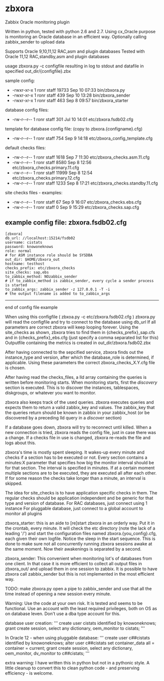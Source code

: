 # zbxora
Zabbix Oracle monitoring plugin

Written in python, tested with python 2.6 and 2.7.
Using cx_Oracle
purpose is monitoring an Oracle database in an efficient way.
Optionally calling zabbix_sender to upload data

Supports Oracle 9,10,11,12 RAC,asm and plugin databases
Tested with Oracle 11,12 RAC,standby,asm and plugin databases

usage zbxora.py -c configfile
resulting in log to stdout and datafile in specified out_dir/{configfile}.zbx

sample config:
- -rwxr-xr-x  1 ronr  staff  19733 Sep 10 07:33 bin/zbxora.py
- -rwxr-xr-x  1 ronr  staff    439 Sep 10 13:28 bin/zbxora_sender
- -rwxr-xr-x  1 ronr  staff    463 Sep  8 09:57 bin/zbxora_starter

database config files:
- -rw-r--r--  1 ronr  staff    301 Jul 10 14:01 etc/zbxora.fsdb02.cfg

template for database config file: (copy to zbxora.{configname}.cfg)
- -rw-r--r--  1 ronr  staff    754 Sep  9 14:18 etc/zbxora_config_template.cfg

default checks files:
- -rw-r--r--  1 ronr  staff   1618 Sep  7 11:30 etc/zbxora_checks.asm.11.cfg
- -rw-r--r--  1 ronr  staff   8580 Sep  8 12:56 etc/zbxora_checks.primary.11.cfg
- -rw-r--r--  1 ronr  staff  11999 Sep  8 12:54 etc/zbxora_checks.primary.12.cfg
- -rw-r--r--  1 ronr  staff   1233 Sep  8 17:21 etc/zbxora_checks.standby.11.cfg

site checks files - examples:
- -rw-r--r--  1 ronr  staff     67 Sep  9 16:07 etc/zbxora_checks.ebs.cfg
- -rw-r--r--  1 ronr  staff      0 Sep  9 15:29 etc/zbxora_checks.sap.cfg


example config file: zbxora.fsdb02.cfg
--------------------------------------
```
[zbxora]
db_url: //localhost:15214/fsdb02
username: cistats
password: knowoneknows
role: normal
# for ASM instance role should be SYSDBA
out_dir: $HOME/zbxora_out
hostname: testhost
checks_prefix: etc/zbxora_checks
site_checks: sap,ebs
to_zabbix_method: NOzabbix_sender
# if to_zabbix_method is zabbix_sender, every cycle a sender process is started
to_zabbix_args: zabbix_sender -z 127.0.0.1 -T -i 
# the output filename is added to to_zabbix_args
```
--------------------------------------
end of config file example

When using this configfile ( zbxoa.py -c etc/zbxora.fsdb02.cfg )
zbxora.py will read the configfile
and try to connect to the database using db_url
If all parameters are correct zbxora will keep looping forever.
Using the site_checks as shown, zbxora tries to find them in {checks_prefix}_sap.cfs
and in {checks_prefix}_ebs.cfg (just specify a comma separated list for this)
Outputfile containing the metrics is created in out_dir/zbxora.fsdb02.zbx

After having connected to the sepcified service, zbxora finds out the instance_type and version,
after which the database_role is determined, if applicable.
Using these parameters the correct zbxora_checks_X.Y.cfg file is chosen.

After having read the checks_files, a lld array containing the queries is written before
monitoring starts. When monitoring starts, first the *discovery* section is executed.
This is to discover the instances, tablespaces, diskgroups, or whatever you want
to monitor.

zbxora also keeps track of the used queries.
zbxora executes queries and expects them to return a valid zabbix_key and values.
The zabbix_key that the queries return should be known in zabbix in your zabbix_host
(or be discovered by a preceding lld query in a *discover* section)

If a database goes down, zbxora will try to reconnect until killed.
When a new connection is tried, zbxora reads the config file, just in case
there was a change.
If a checks file in use is changed, zbxora re-reads the file and logs about this.

zbxora's time is mostly spent sleeping. It wakes-up every minute and checks if a
section has to be executed or not. Every section contains a minutes:X parameter that 
specifies how big the monitor interval should be for that section. The interval is 
specified in minutes. If at a certain moment multiple sections are to be executed,
they are executed all after each other. If for some reason the checks take longer than a
minute, an interval is skipped.

The idea for site_checks is to have application specific checks in them. The regular checks
should be application independent and be generic for that type and version of database.
For RAC databases, just connect using 1 instance
For pluggable database, just connect to a global account to monitor all plugins

zbxora_starter:
this is an aide to [re]start zbxora in an orderly way. Put it in the crontab, every minute.
It will check the etc directory (note the lack of a leading '/') and start the configuration
files named zbxora.{you_config}.cfg, each given their own logfile. Notice the sleep in the start
sequence. This is done to make sure not all concurrently running zbxora sessions awake at
the same moment. Now their awakenings is separated by a second.

zbxora_sender:
This convenient when monitoring lot's of databases from one client. In that case it is more
efficient to collect all output files in zbxora_out/ and upload them in one session to zabbix.
It is possible to have zbxora call zabbix_sender but this is not implemented in the most
efficient way.

TODO: make zbxora.py open a pipe to zabbix_sender and use that all the time instead of opening
a new session every minute.

Warning:
Use the code at your own risk. It is tested and seems to be functional. Use an account with the
least required privileges, both on OS as on database leven.
Don't use a dba type account for this.

database user creation:
'''
create user cistats identified by knowoneknows;
grant create session, select any dictionary, oem_monitor to cistats;
'''

In Oracle 12 - when using pluggable database:
'''
create user c##cistats identified by knowoneknows;
alter user c##cistats set container_data all = container = current;
grant create session, select any dictionary, oem_monitor, dv_monitor to c##cistats;
'''

extra warning:
I have written this in python but not in a pythonic style.
A little cleanup to convert this to clean python code - and preserving efficiency - is welcome.
